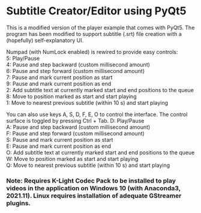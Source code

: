 # Subtitle Creator/Editor using PyQt5
This is a modified version of the player example that comes with PyQt5. The program has been modified to support
subtitle (.srt) file creation with a (hopefully) self-explanatory UI.

Numpad (with NumLock enabled) is rewired to provide easy controls: <br>
  5: Play/Pause <br>
  4: Pause and step backward (custom millisecond amount) <br>
  6: Pause and step forward (custom millisecond amount) <br>
  7: Pause and mark current position as start <br>
  9: Pause and mark current position as end <br>
  2: Add subtitle text at currently marked start and end positions to the queue <br>
  8: Move to position marked as start and start playing <br>
  1: Move to nearest previous subtitle (within 10 s) and start playing <br>

You can also use keys A, S, D, F, E, O to control the interface.
The control surface is toggled by pressing Ctrl + Tab.
  D: Play/Pause <br>
  A: Pause and step backward (custom millisecond amount) <br>
  F: Pause and step forward (custom millisecond amount) <br>
  S: Pause and mark current position as start <br>
  E: Pause and mark current position as end <br>
  O: Add subtitle text at currently marked start and end positions to the queue <br>
  W: Move to position marked as start and start playing <br>
  Q: Move to nearest previous subtitle (within 10 s) and start playing <br>

### Note: Requires K-Light Codec Pack to be installed to play videos in the application on Windows 10 (with Anaconda3, 2021.11). Linux requires installation of adequate GStreamer plugins.
